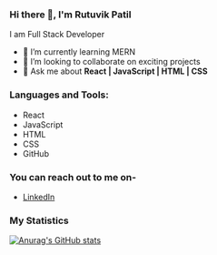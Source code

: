 ### Hi there 👋, I'm Rutuvik Patil
I am Full Stack Developer

- 🌱 I’m currently learning MERN
- 👯 I’m looking to collaborate on exciting projects
- 💬 Ask me about **React | JavaScript | HTML | CSS**


### Languages and Tools:
- React
- JavaScript
- HTML
- CSS
- GitHub

### You can reach out to me on-
- [LinkedIn](https://www.linkedin.com/in/rutuvikpatil)

### My Statistics
[![Anurag's GitHub stats](https://github-readme-stats.vercel.app/api?username=rutuvikp&theme=dark)](https://github.com/rutuvikp/github-readme-stats)
